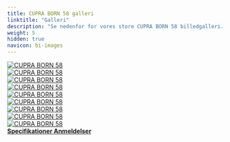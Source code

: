 ```yaml
---
title: CUPRA BORN 58 galleri
linktitle: "Galleri"
description: "Se nedenfor for vores store CUPRA BORN 58 billedgalleri. Klik på billederne for versioner i høj opløsning."
weight: 5
hidden: true
navicon: bi-images
---
```

<!-- markdownlint-disable MD033 -->
<div class="row" id ="my-gallery">
	<div class="pswp-grid-item col-6 col-md-4">
		<a href="https://media.evkx.net/multimedia/models/cupra/born/born_58/exterior_1.jpg"
data-pswp-src="https://media.evkx.net/multimedia/models/cupra/born/born_58/exterior_1.jpg"
data-pswp-width="3000"
data-pswp-height="1711" 
target="_blank">
			<img src="https://media.evkx.net/multimedia/models/cupra/born/born_58/exterior_1_xst.jpg" alt="CUPRA BORN 58" class="img-fluid " />
		</a>
	</div>
	<div class="pswp-grid-item col-6 col-md-4">
		<a href="https://media.evkx.net/multimedia/models/cupra/born/born_58/exterior_2.jpg"
data-pswp-src="https://media.evkx.net/multimedia/models/cupra/born/born_58/exterior_2.jpg"
data-pswp-width="3000"
data-pswp-height="2000" 
target="_blank">
			<img src="https://media.evkx.net/multimedia/models/cupra/born/born_58/exterior_2_xst.jpg" alt="CUPRA BORN 58" class="img-fluid " />
		</a>
	</div>
	<div class="pswp-grid-item col-6 col-md-4">
		<a href="https://media.evkx.net/multimedia/models/cupra/born/born_58/exterior_3.jpg"
data-pswp-src="https://media.evkx.net/multimedia/models/cupra/born/born_58/exterior_3.jpg"
data-pswp-width="3000"
data-pswp-height="1999" 
target="_blank">
			<img src="https://media.evkx.net/multimedia/models/cupra/born/born_58/exterior_3_xst.jpg" alt="CUPRA BORN 58" class="img-fluid " />
		</a>
	</div>
	<div class="pswp-grid-item col-6 col-md-4">
		<a href="https://media.evkx.net/multimedia/models/cupra/born/born_58/exterior_4.jpg"
data-pswp-src="https://media.evkx.net/multimedia/models/cupra/born/born_58/exterior_4.jpg"
data-pswp-width="3000"
data-pswp-height="1886" 
target="_blank">
			<img src="https://media.evkx.net/multimedia/models/cupra/born/born_58/exterior_4_xst.jpg" alt="CUPRA BORN 58" class="img-fluid " />
		</a>
	</div>
	<div class="pswp-grid-item col-6 col-md-4">
		<a href="https://media.evkx.net/multimedia/models/cupra/born/born_58/exterior_5.jpg"
data-pswp-src="https://media.evkx.net/multimedia/models/cupra/born/born_58/exterior_5.jpg"
data-pswp-width="3000"
data-pswp-height="1680" 
target="_blank">
			<img src="https://media.evkx.net/multimedia/models/cupra/born/born_58/exterior_5_xst.jpg" alt="CUPRA BORN 58" class="img-fluid " />
		</a>
	</div>
	<div class="pswp-grid-item col-6 col-md-4">
		<a href="https://media.evkx.net/multimedia/models/cupra/born/born_58/frontseats_1.jpg"
data-pswp-src="https://media.evkx.net/multimedia/models/cupra/born/born_58/frontseats_1.jpg"
data-pswp-width="3000"
data-pswp-height="2110" 
target="_blank">
			<img src="https://media.evkx.net/multimedia/models/cupra/born/born_58/frontseats_1_xst.jpg" alt="CUPRA BORN 58" class="img-fluid " />
		</a>
	</div>
	<div class="pswp-grid-item col-6 col-md-4">
		<a href="https://media.evkx.net/multimedia/models/cupra/born/born_58/headlights_1.jpg"
data-pswp-src="https://media.evkx.net/multimedia/models/cupra/born/born_58/headlights_1.jpg"
data-pswp-width="3000"
data-pswp-height="1976" 
target="_blank">
			<img src="https://media.evkx.net/multimedia/models/cupra/born/born_58/headlights_1_xst.jpg" alt="CUPRA BORN 58" class="img-fluid " />
		</a>
	</div>
	<div class="pswp-grid-item col-6 col-md-4">
		<a href="https://media.evkx.net/multimedia/models/cupra/born/born_58/main_1.jpg"
data-pswp-src="https://media.evkx.net/multimedia/models/cupra/born/born_58/main_1.jpg"
data-pswp-width="3000"
data-pswp-height="2000" 
target="_blank">
			<img src="https://media.evkx.net/multimedia/models/cupra/born/born_58/main_1_xst.jpg" alt="CUPRA BORN 58" class="img-fluid " />
		</a>
	</div>
	<div class="pswp-grid-item col-6 col-md-4">
		<a href="https://media.evkx.net/multimedia/models/cupra/born/born_58/screens_1.jpg"
data-pswp-src="https://media.evkx.net/multimedia/models/cupra/born/born_58/screens_1.jpg"
data-pswp-width="3000"
data-pswp-height="1714" 
target="_blank">
			<img src="https://media.evkx.net/multimedia/models/cupra/born/born_58/screens_1_xst.jpg" alt="CUPRA BORN 58" class="img-fluid " />
		</a>
	</div>
</div>
<script type="module">
  import PhotoSwipeLightbox from '/js/photoswipe-lightbox.esm.js';
    const lightbox = new PhotoSwipeLightbox({
       gallery: '#my-gallery',
        children: 'a',
        pswpModule: () => import('/js/photoswipe.esm.js')
    });
lightbox.init();
</script>
<div class="mt-3 mb-3">
<a href="../specifications/" class="text-decoration-none text-black">
<strong><i class="bi-arrow-left"></i> Specifikationer </strong>
</a>
<a href="../reviews/" class="text-decoration-none text-black float-end">
<strong>Anmeldelser <i class="bi-arrow-right"></i></strong>
</a>
</div>
